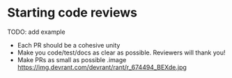 # Starting code reviews

TODO: add example
- Each PR should be a cohesive unity
- Make you code/test/docs as clear as possible. Reviewers will thank you!
- Make PRs as small as possible
.image https://img.devrant.com/devrant/rant/r_674494_BEXde.jpg
